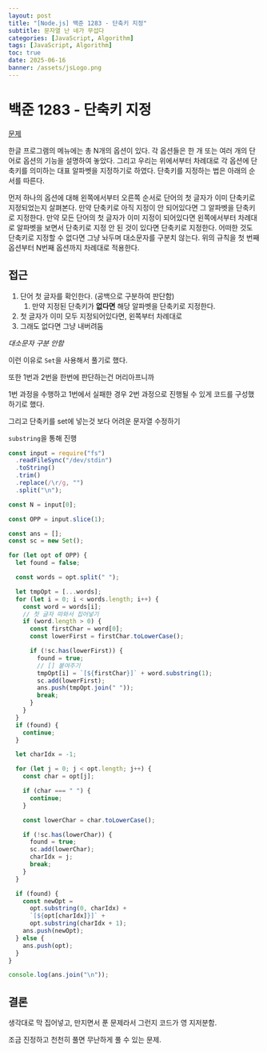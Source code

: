 ```yaml
---
layout: post
title: "[Node.js] 백준 1283 - 단축키 지정"
subtitle: 문자열 난 네가 무섭다
categories: [JavaScript, Algorithm]
tags: [JavaScript, Algorithm]
toc: true
date: 2025-06-16
banner: /assets/jsLogo.png
---
```


# 백준 1283 - 단축키 지정

[문제](https://www.acmicpc.net/problem/1283)

한글 프로그램의 메뉴에는 총 N개의 옵션이 있다. 각 옵션들은 한 개 또는 여러 개의 단어로 옵션의 기능을 설명하여 놓았다. 그리고 우리는 위에서부터 차례대로 각 옵션에 단축키를 의미하는 대표 알파벳을 지정하기로 하였다. 단축키를 지정하는 법은 아래의 순서를 따른다.

먼저 하나의 옵션에 대해 왼쪽에서부터 오른쪽 순서로 단어의 첫 글자가 이미 단축키로 지정되었는지 살펴본다. 만약 단축키로 아직 지정이 안 되어있다면 그 알파벳을 단축키로 지정한다.
만약 모든 단어의 첫 글자가 이미 지정이 되어있다면 왼쪽에서부터 차례대로 알파벳을 보면서 단축키로 지정 안 된 것이 있다면 단축키로 지정한다.
어떠한 것도 단축키로 지정할 수 없다면 그냥 놔두며 대소문자를 구분치 않는다.
위의 규칙을 첫 번째 옵션부터 N번째 옵션까지 차례대로 적용한다.

## 접근

1.  단어 첫 글자를 확인한다. (공백으로 구분하여 판단함)
    1.  만약 지정된 단축키가 **없다면** 해당 알파벳을 단축키로 지정한다.
2.  첫 글자가 이미 모두 지정되어있다면, 왼쪽부터 차례대로
3.  그래도 없다면 그냥 내버려둠

_대소문자 구분 안함_

이런 이유로 `Set`을 사용해서 풀기로 했다.

또한 1번과 2번을 한번에 판단하는건 머리아프니까

1번 과정을 수행하고
1번에서 실패한 경우 2번 과정으로 진행될 수 있게 코드를 구성했하기로 했다.

그리고 단축키를 set에 넣는것 보다 어려운 문자열 수정하기

`substring`을 통해 진행

```js
const input = require("fs")
  .readFileSync("/dev/stdin")
  .toString()
  .trim()
  .replace(/\r/g, "")
  .split("\n");

const N = input[0];

const OPP = input.slice(1);

const ans = [];
const sc = new Set();

for (let opt of OPP) {
  let found = false;

  const words = opt.split(" ");

  let tmpOpt = [...words];
  for (let i = 0; i < words.length; i++) {
    const word = words[i];
    // 첫 글자 따와서 집어넣기
    if (word.length > 0) {
      const firstChar = word[0];
      const lowerFirst = firstChar.toLowerCase();

      if (!sc.has(lowerFirst)) {
        found = true;
        // [] 붙여주기
        tmpOpt[i] = `[${firstChar}]` + word.substring(1);
        sc.add(lowerFirst);
        ans.push(tmpOpt.join(" "));
        break;
      }
    }
  }
  if (found) {
    continue;
  }

  let charIdx = -1;

  for (let j = 0; j < opt.length; j++) {
    const char = opt[j];

    if (char === " ") {
      continue;
    }

    const lowerChar = char.toLowerCase();

    if (!sc.has(lowerChar)) {
      found = true;
      sc.add(lowerChar);
      charIdx = j;
      break;
    }
  }

  if (found) {
    const newOpt =
      opt.substring(0, charIdx) +
      `[${opt[charIdx]}]` +
      opt.substring(charIdx + 1);
    ans.push(newOpt);
  } else {
    ans.push(opt);
  }
}

console.log(ans.join("\n"));
```

## 결론

생각대로 막 집어넣고, 만지면서 푼 문제라서 그런지 코드가 영 지저분함.

조금 진정하고 천천히 풀면 무난하게 풀 수 있는 문제.
